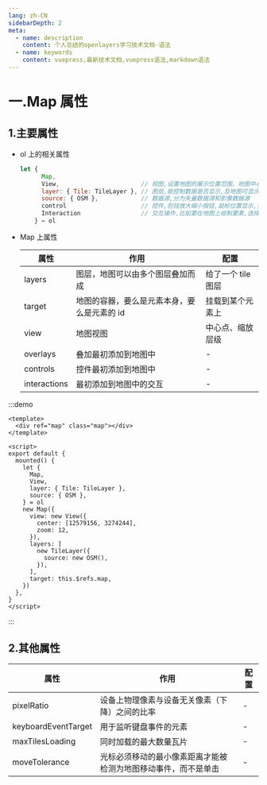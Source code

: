 ```yaml
---
lang: zh-CN
sidebarDepth: 2
meta:
  - name: description
    content: 个人总结的openlayers学习技术文档-语法
  - name: keywords
    content: vuepress,最新技术文档,vuepress语法,markdown语法
---
```


# 一.Map 属性

## 1.主要属性

- ol 上的相关属性

  ```js
  let {
        Map,
        View,                       // 视图,设置地图的展示位置范围、地图中心位置以及当前地图使用的投影坐标系、旋转等
        layer: { Tile: TileLayer }, // 图层,能控制数据是否显示,及地图可显示的最大或最小比例尺
        source: { OSM },            // 数据源,分为矢量数据源和影像数据源
        control                     // 控件,包括放大缩小按钮,鼠标位置显示,全屏按钮,比例尺按钮,缩略图,地图详细详细等
        Interaction                 // 交互操作,比如要在地图上绘制要素,选择,修改,移动,拉伸等等
      } = ol
  ```

- Map 上属性

  | 属性         | 作用                                        | 配置               |
  | ------------ | ------------------------------------------- | ------------------ |
  | layers       | 图层，地图可以由多个图层叠加而成            | 给了一个 tile 图层 |
  | target       | 地图的容器，要么是元素本身，要么是元素的 id | 挂载到某个元素上   |
  | view         | 地图视图                                    | 中心点、缩放层级   |
  | overlays     | 叠加最初添加到地图中                        | -                  |
  | controls     | 控件最初添加到地图中                        | -                  |
  | interactions | 最初添加到地图中的交互                      | -                  |

:::demo

```vue
<template>
  <div ref="map" class="map"></div>
</template>

<script>
export default {
  mounted() {
    let {
      Map,
      View,
      layer: { Tile: TileLayer },
      source: { OSM },
    } = ol
    new Map({
      view: new View({
        center: [12579156, 3274244],
        zoom: 12,
      }),
      layers: [
        new TileLayer({
          source: new OSM(),
        }),
      ],
      target: this.$refs.map,
    })
  },
}
</script>
```

:::

## 2.其他属性

| 属性                | 作用                                                           | 配置 |
| ------------------- | -------------------------------------------------------------- | ---- |
| pixelRatio          | 设备上物理像素与设备无关像素（下降）之间的比率                 | -    |
| keyboardEventTarget | 用于监听键盘事件的元素                                         | -    |
| maxTilesLoading     | 同时加载的最大数量瓦片                                         | -    |
| moveTolerance       | 光标必须移动的最小像素距离才能被检测为地图移动事件，而不是单击 | -    |
